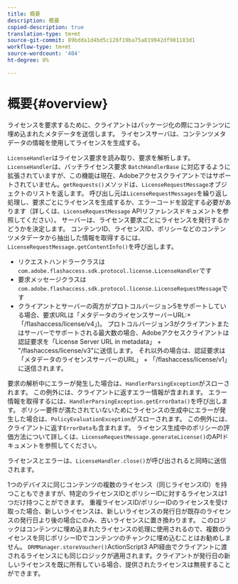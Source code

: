 ```yaml
---
title: 概要
description: 概要
copied-description: true
translation-type: tm+mt
source-git-commit: 89bdda1d4bd5c126f19ba75a819942df901183d1
workflow-type: tm+mt
source-wordcount: '404'
ht-degree: 0%

---
```



# 概要{#overview}

ライセンスを要求するために、クライアントはパッケージ化の際にコンテンツに埋め込まれたメタデータを送信します。 ライセンスサーバは、コンテンツメタデータの情報を使用してライセンスを生成する。

`LicenseHandler`はライセンス要求を読み取り、要求を解析します。 `LicenseHandler`は、バッチライセンス要求 `BatchHandlerBase` に対応するように拡張されていますが、この機能は現在、Adobeアクセスクライアントではサポートされていません。`getRequests()`メソッドは、`LicenseRequestMessage`オブジェクトのリストを返します。 呼び出し元は`LicenseRequestMessages`を繰り返し処理し、要求ごとにライセンスを生成するか、エラーコードを設定する必要があります（詳しくは、`LicenseRequestMessage` APIリファレンスドキュメントを参照してください）。 サーバーは、ライセンス要求ごとにライセンスを発行するかどうかを決定します。 コンテンツID、ライセンスID、ポリシーなどのコンテンツメタデータから抽出した情報を取得するには、`LicenseRequestMessage.getContentInfo()`を呼び出します。

* リクエストハンドラークラスは`com.adobe.flashaccess.sdk.protocol.license.LicenseHandler`です
* 要求メッセージクラスは`com.adobe.flashaccess.sdk.protocol.license.LicenseRequestMessage`です
* クライアントとサーバーの両方がプロトコルバージョン5をサポートしている場合、要求URLは「メタデータのライセンスサーバーURL:+ 「/flashaccess/license/v4」)。 プロトコルバージョン3がクライアントまたはサーバーでサポートされる最大数の場合、Adobeアクセスクライアントは認証要求を「License Server URL in metadata」 + &quot;/flashaccess/license/v3&quot;に送信します。 それ以外の場合は、認証要求は「メタデータのライセンスサーバーのURL」 + 「/flashaccess/license/v1」に送信されます。

要求の解析中にエラーが発生した場合は、`HandlerParsingException`がスローされます。 この例外には、クライアントに返すエラー情報が含まれます。 エラー情報を取得するには、`HandlerParsingException.getErrorData()`を呼び出します。 ポリシー要件が満たされていないためにライセンスの生成中にエラーが発生した場合は、`PolicyEvaluationException`がスローされます。 この例外には、クライアントに返す`ErrorData`も含まれます。 ライセンス生成中のポリシーの評価方法について詳しくは、`LicenseRequestMessage.generateLicense()`のAPIドキュメントを参照してください。

ライセンスとエラーは、`LicenseHandler.close()`が呼び出されると同時に送信されます。

1つのデバイスに同じコンテンツの複数のライセンス（同じライセンスID）を持つこともできますが、特定のライセンスIDとポリシーIDに対するライセンスは1つだけ持つことができます。 重複ライセンスID/ポリシーIDのライセンスを受け取った場合、新しいライセンスは、新しいライセンスの発行日が既存のライセンスの発行日より後の場合にのみ、古いライセンスに置き換わります。 このロジックはコンテンツに埋め込まれたライセンスの処理に使用されるので、複数のライセンスを同じポリシーIDでコンテンツのチャンクに埋め込むことはお勧めしません。 `DRMManager.storeVoucher()`ActionScript3 API経由でクライアントに渡されるライセンスにも同じロジックが適用されます。クライアントが発行日の新しいライセンスを既に所有している場合、提供されたライセンスは無視することができます。
